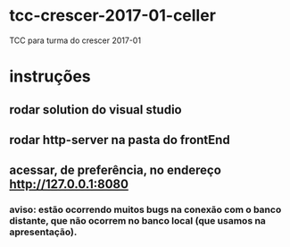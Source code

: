 # tcc-crescer-2017-01-celler
TCC para turma do crescer 2017-01
# instruções
## rodar solution do visual studio
## rodar http-server na pasta do frontEnd
## acessar, de preferência, no endereço http://127.0.0.1:8080

### aviso: estão ocorrendo muitos bugs na conexão com o banco distante, que não ocorrem no banco local (que usamos na apresentação).

